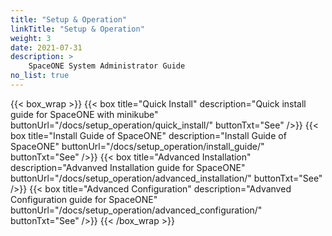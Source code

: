 ```yaml
---
title: "Setup & Operation"
linkTitle: "Setup & Operation"
weight: 3
date: 2021-07-31
description: >
    SpaceONE System Administrator Guide
no_list: true
---
```


{{< box_wrap >}}
{{< box title="Quick Install" description="Quick install guide for SpaceONE with minikube" buttonUrl="/docs/setup_operation/quick_install/" buttonTxt="See" />}}
{{< box title="Install Guide of SpaceONE" description="Install Guide of SpaceONE" buttonUrl="/docs/setup_operation/install_guide/" buttonTxt="See" />}}
{{< box title="Advanced Installation" description="Advanved Installation guide for SpaceONE" buttonUrl="/docs/setup_operation/advanced_installation/" buttonTxt="See" />}}
{{< box title="Advanced Configuration" description="Advanved Configuration guide for SpaceONE" buttonUrl="/docs/setup_operation/advanced_configuration/" buttonTxt="See" />}}
{{< /box_wrap >}}
